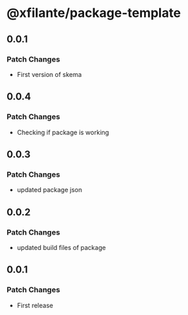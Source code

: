 # @xfilante/package-template

## 0.0.1

### Patch Changes

- First version of skema

## 0.0.4

### Patch Changes

- Checking if package is working

## 0.0.3

### Patch Changes

- updated package json

## 0.0.2

### Patch Changes

- updated build files of package

## 0.0.1

### Patch Changes

- First release
